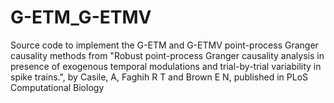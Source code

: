 # G-ETM_G-ETMV
Source code to implement the G-ETM and G-ETMV point-process Granger causality methods from "Robust point-process Granger causality analysis in presence of exogenous temporal modulations and trial-by-trial variability in spike trains.", by Casile, A, Faghih R T and Brown E N, published in PLoS Computational Biology
